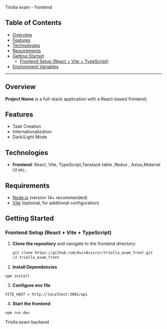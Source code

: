 Triolla exam - frontend

## Table of Contents

- [Overview](#overview)
- [Features](#features)
- [Technologies](#technologies)
- [Requirements](#requirements)
- [Getting Started](#getting-started)
  - [Frontend Setup (React + Vite + TypeScript)](#frontend-setup-react--vite--typescript)
- [Environment Variables](#configure-env-file)

---

## Overview

**Project Name** is a full-stack application with a React-based frontend;

## Features

- Task Creation
- Internationalization
- Dark/Light Mode

## Technologies

- **Frontend**: React, Vite, TypeScript,Tanstack table ,Redux , Axios,Material UI etc..

## Requirements

- [Node.js](https://nodejs.org/en/) (version 14+ recommended)
- [Vite](https://vitejs.dev/) (optional, for additional configuration)

## Getting Started

### Frontend Setup (React + Vite + TypeScript)

1. **Clone the repository** and navigate to the frontend directory:

   ```bash
   git clone https://github.com/AvivAvisrur/triolla_exam_front.git
   cd triolla_exam_front
   ```

2. **Install Dependencies**

```
npm install
```

3. **Configure env file**

```
VITE_HOST = http://localhost:3001/api
```

4. **Start the frontend**

```
npm run dev
```



Triolla exam backend 
